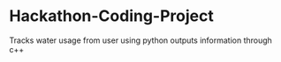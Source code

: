 # Hackathon-Coding-Project

Tracks water usage from user using python
outputs information through c++
